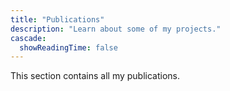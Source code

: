```yaml
---
title: "Publications"
description: "Learn about some of my projects."
cascade:
  showReadingTime: false
---
```

This section contains all my publications.